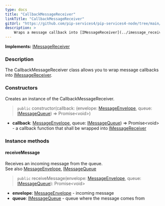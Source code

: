 ```yaml
---
type: docs
title: "CallbackMessageReceiver"
linkTitle: "CallbackMessageReceiver"
gitUrl: "https://github.com/pip-services4/pip-services4-node/tree/main/pip-services4-messaging-node"
description: >
    Wraps a message callback into [IMessageReceiver](../imessage_receiver)
---
```


**Implements:** [IMessageReceiver](../imessage_receiver)

### Description

The CallbackMessageReceiver class allows you to wrap message callbacks into [IMessageReceiver](../imessage_receiver). 

### Constructors
Creates an instance of the CallbackMessageReceiver.

> `public` constructor(callback: (envelope: [MessageEnvelope](../message_envelope), queue: [IMessageQueue](../imessage_queue)) => Promise\<void\>)
    

- **callback**: [MessageEnvelope](../message_envelope), queue: [IMessageQueue](../imessage_queue)) => Promise\<void\> - a callback function that shall be wrapped into [IMessageReceiver](../imessage_receiver)

### Instance methods

#### receiveMessage
Receives an incoming message from the queue.  
See also [MessageEnvelope](../message_envelope), [IMessageQueue](../imessage_queue)

> `public` receiveMessage(envelope: [MessageEnvelope](../message_envelope), queue: [IMessageQueue](../imessage_queue)): Promise\<void\>

- **envelope**: [MessageEnvelope](../message_envelope) - incoming message
- **queue**: [IMessageQueue](../imessage_queue) - queue where the message comes from
